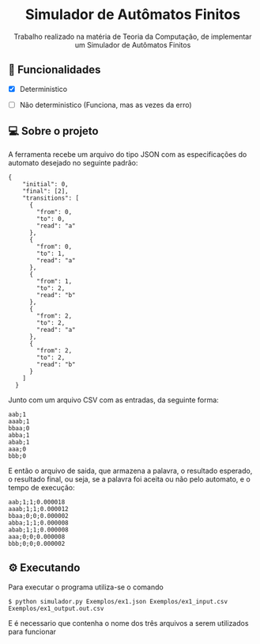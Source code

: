 <h1 align="center">Simulador de Autômatos Finitos</h1> 
<p align="center">Trabalho realizado na matéria de Teoria da Computação, de implementar um Simulador de Autômatos Finitos</p>

## 🚀 Funcionalidades
- [x] Deterministico
- [ ] Não deterministico (Funciona, mas as vezes da erro)


## 💻 Sobre o projeto

A ferramenta recebe um arquivo do tipo JSON com as especificações do automato desejado no seguinte padrão:

```
{
    "initial": 0,
    "final": [2],
    "transitions": [
      {
        "from": 0,
        "to": 0,
        "read": "a"
      },
      {
        "from": 0,
        "to": 1,
        "read": "a"
      },
      {
        "from": 1,
        "to": 2,
        "read": "b"
      },
      {
        "from": 2,
        "to": 2,
        "read": "a"
      },
      {
        "from": 2,
        "to": 2,
        "read": "b"
      }
    ]
  }
```

Junto com um arquivo CSV com as entradas, da seguinte forma:

```
aab;1
aaab;1
bbaa;0
abba;1
abab;1
aaa;0
bbb;0
```

E então o arquivo de saida, que armazena a palavra, o resultado esperado, o resultado final, ou seja, se a palavra foi aceita ou não pelo automato, e o tempo de execução:

```
aab;1;1;0.000018
aaab;1;1;0.000012
bbaa;0;0;0.000002
abba;1;1;0.000008
abab;1;1;0.000008
aaa;0;0;0.000008
bbb;0;0;0.000002
```

## ⚙️ Executando 

Para executar o programa utiliza-se o comando 
```
$ python simulador.py Exemplos/ex1.json Exemplos/ex1_input.csv Exemplos/ex1_output.out.csv
```

E é necessario que contenha o nome dos três arquivos a serem utilizados para funcionar
